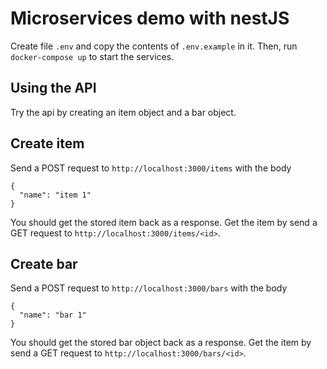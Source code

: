 # Microservices demo with nestJS

Create file `.env` and copy the contents of `.env.example` in it. Then, run `docker-compose up` to start the services.

## Using the API

Try the api by creating an item object and a bar object.

## Create item

Send a POST request to `http://localhost:3000/items` with the body

```
{
  "name": "item 1"
}
```

You should get the stored item back as a response. Get the item by send a GET request to `http://localhost:3000/items/<id>`.

## Create bar

Send a POST request to `http://localhost:3000/bars` with the body

```
{
  "name": "bar 1"
}
```

You should get the stored bar object back as a response. Get the item by send a GET request to `http://localhost:3000/bars/<id>`.
